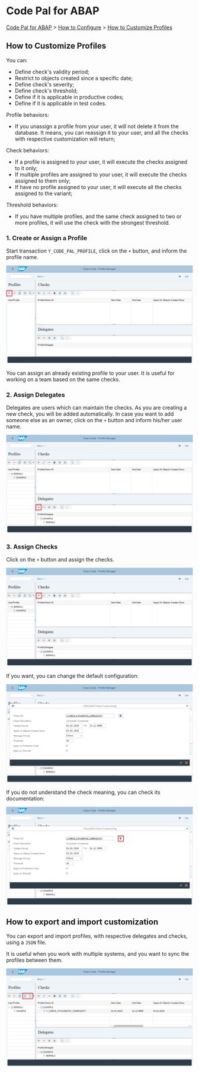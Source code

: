# Code Pal for ABAP

[Code Pal for ABAP](../README.md) > [How to Configure](how-to-configure.md) > [How to Customize Profiles](how-to-configure-profiles.md)

## How to Customize Profiles

You can:

* Define check's validity period;
* Restrict to objects created since a specific date;
* Define check's severity;
* Define check's threshold;
* Define if it is applicable in productive codes;
* Define if it is applicable in test codes.

Profile behaviors:

* If you unassign a profile from your user, it will not delete it from the database. It means, you can reassign it to your user, and all the checks with respective customization will return;

Check behaviors:

* If a profile is assigned to your user, it will execute the checks assigned to it only;
* If multiple profiles are assigned to your user, it will execute the checks assigned to them only;
* If have no profile assigned to your user, it will execute all the checks assigned to the variant;

Threshold behaviors:

* If you have multiple profiles, and the same check assigned to two or more profiles, it will use the check with the strongest threshold.
  
### 1. Create or Assign a Profile

Start transaction `Y_CODE_PAL_PROFILE`, click on the `+` button, and inform the profile name.

![create a profile](imgs/create-profile.png)

You can assign an already existing profile to your user. It is useful for working on a team based on the same checks.

### 2. Assign Delegates

Delegates are users which can maintain the checks. As you are creating a new check, you will be added automatically. In case you want to add someone else as an owner, click on the `+` button and inform his/her user name.

![assign delegate](imgs/assign-delegate.png)

### 3. Assign Checks

Click on the `+` button and assign the checks.

![assign check](imgs/assign-check.png)

If you want, you can change the default configuration:

![customize check](imgs/customize-check.png)

If you do not understand the check meaning, you can check its documentation:

![check documentation](imgs/check-documentation.png)

## How to export and import customization

You can export and import profiles, with respective delegates and checks, using a `JSON` file.

It is useful when you work with multiple systems, and you want to sync the profiles between them.

![import and export feature](imgs/import-export-feature.png)

